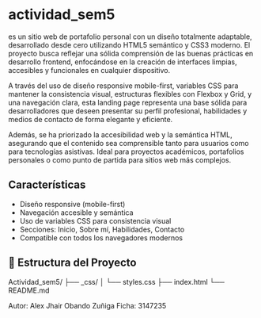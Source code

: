# actividad_sem5

es un sitio web de portafolio personal con un diseño totalmente adaptable, desarrollado desde cero utilizando HTML5 semántico y CSS3 moderno. El proyecto busca reflejar una sólida comprensión de las buenas prácticas en desarrollo frontend, enfocándose en la creación de interfaces limpias, accesibles y funcionales en cualquier dispositivo.

A través del uso de diseño responsive mobile-first, variables CSS para mantener la consistencia visual, estructuras flexibles con Flexbox y Grid, y una navegación clara, esta landing page representa una base sólida para desarrolladores que deseen presentar su perfil profesional, habilidades y medios de contacto de forma elegante y eficiente.

Además, se ha priorizado la accesibilidad web y la semántica HTML, asegurando que el contenido sea comprensible tanto para usuarios como para tecnologías asistivas. Ideal para proyectos académicos, portafolios personales o como punto de partida para sitios web más complejos.

## Características

-  Diseño responsive (mobile-first)
-  Navegación accesible y semántica
-  Uso de variables CSS para consistencia visual
-  Secciones: Inicio, Sobre mí, Habilidades, Contacto
-  Compatible con todos los navegadores modernos

## 📁 Estructura del Proyecto
Actividad_sem5/
├── _css/
│ └── styles.css 
├── index.html 
└── README.md 


Autor: Alex Jhair Obando Zuñiga
Ficha: 3147235